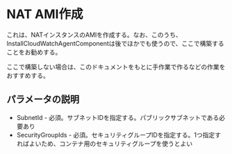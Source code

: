 # NAT AMI作成

これは、NATインスタンスのAMIを作成する。なお、このうち、InstallCloudWatchAgentComponentは後でほかでも使うので、ここで構築することをお勧めする。

ここで構築しない場合は、このドキュメントをもとに手作業で作るなどの作業をおすすめする。

## パラメータの説明

* SubnetId - 必須。サブネットIDを指定する。パブリックサブネットである必要あり
* SecurityGroupIds - 必須。セキュリティグループIDを指定する。1つ指定すればよいため、コンテナ用のセキュリティグループを使うとよい